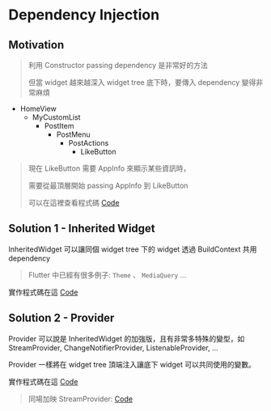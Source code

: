 # Dependency Injection

## Motivation

> 利用 Constructor passing dependency 是非常好的方法
>
> 但當 widget 越來越深入 widget tree 底下時，要傳入 dependency 變得非常麻煩

* HomeView
    * MyCustomList
        * PostItem
            * PostMenu
                * PostActions
                    * LikeButton

> 現在 LikeButton 需要 AppInfo 來顯示某些資訊時，
>
> 需要從最頂層開始 passing AppInfo 到 LikeButton
>
> 可以在這裡查看程式碼 [Code](lib/motivation.dart) 



## Solution 1 - Inherited Widget

InheritedWidget 可以讓同個 widget tree 下的 widget 透過 BuildContext 共用 dependency

> Flutter 中已經有很多例子: `Theme` 、 `MediaQuery` ...

實作程式碼在這 [Code](lib/inherited_screen.dart)


## Solution 2 - Provider

Provider 可以說是 InheritedWidget 的加強版，且有非常多特殊的變型，如 StreamProvider, ChangeNotifierProvider, ListenableProvider, ...

Provider 一樣將在 widget tree 頂端注入讓底下 widget 可以共同使用的變數。

實作程式碼在這 [Code](lib/provider_screen.dart)

> 同場加映 StreamProvider: [Code](lib/stream_provider_screen.dart)